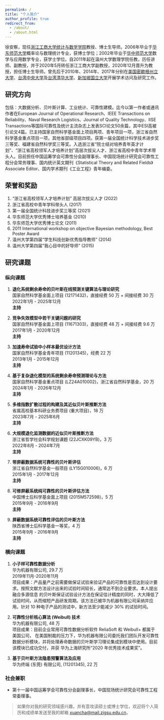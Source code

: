 ```yaml
---
permalink: /
title: "个人简介"
author_profile: true
redirect_from: 
  - /about/
  - /about.html
---
```




徐安察，现任[浙江工商大学统计与数学学院](http://tjjy.zjgsu.edu.cn/)教授、博士生导师。2006年毕业于[华东师范大学](https://www.ecnu.edu.cn/)概率论与数理统计专业，获博士学位；2002年毕业于[华中师范大学](https://www.ccnu.edu.cn/)数学与应用数学专业，获学士学位。自2011年起在温州大学数理学院任教，历任讲师、副教授，并于2020年5月转任浙江工商大学副教授，2020年12月晋升为教授，担任博士生导师。曾先后于2010年、2014年、2017年分别在[美国密歇根州立大学](https://msu.edu/)、[台湾中央大学](https://www.ncu.edu.tw/tw/)及[台湾清华大学](https://www.nthu.edu.tw/)、[新加坡国立大学](https://nus.edu.sg/cn)开展学术访问及研究工作。

## 研究方向

包括：大数据分析、贝叶斯计算、工业统计、可靠性建模。迄今以第一作者或通讯作者在European Journal of Operational Research、IEEE Transactions on Reliability、Naval Research Logistics、Journal of Quality Technology、IISE Transactions等国际可靠性及统计主流杂志上发表SCI论文50余篇，其中ESI高被引论文4篇。已主持国家自然科学基金面上项目两项、青年项目一项，浙江省自然科学基金重点项目一项，其他省部级项目四项。获第一届全国统计科学技术进步奖三等奖、福建省自然科学奖三等奖。入选浙江省“院士结对培养青年英才计划”、“浙江省高校领军人才培养计划”高层次拔尖人才、浙江省高校中青年学术带头人。目前担任中国运筹学会可靠性分会副理事长、中国现场统计研究会可靠性工程分会常务理事、国内统计英文期刊《Statistical Theory and Related Fields》Associate Editor、国内学术期刊《工业工程》青年编委。

## 荣誉和奖励

1. “浙江省高校领军人才培养计划” 高层次拔尖人才 (2022)
2. 浙江省高校中青年学科带头人 (2017)
3. 第一届全国统计科技进步奖三等奖 (2021)
4. 华东师范大学优秀博士培养基金 (2010)
5. 华东师范大学优秀博士论文 (2011)
6. 2011 International workshop on objective Bayesian methodology, Best Poster Award
7. 温州大学第四届“学生科技创新优秀指导教师” (2014)
8. 温州大学第四届“我心目中的好导师” (2015)

## 研究课题

### 纵向课题

1. **退化系统剩余寿命的贝叶斯在线预测关键算法与理论研究**  
   国家自然科学基金面上项目 (12171432)，直接经费 50 万 + 间接经费 30 万  
   2022年1月 - 2025年12月  
   **主持**

2. **竞争失效模型中若干关键问题的研究**  
   国家自然科学基金面上项目 (11671303)，直接经费 48 万 + 间接经费 9.6 万  
   2017年1月 - 2020年12月  
   **主持**

3. **加速寿命试验中小样本最优设计方法**  
   国家自然科学基金青年项目 (11201345)，经费 22 万  
   2013年1月 - 2015年12月  
   **主持**

4. **基于复杂退化模型的系统剩余寿命预测理论与方法**  
   国家自然科学基金重点项目 (LZ24A010002)，浙江省自然科学基金，20 万  
   2024年1月 - 2026年12月  
   **主持**

5. **多维指数扩散过程的构建及其近似贝叶斯推断方法**  
   省属高校基本科研业务费项目 (重大项目)，18 万  
   2023年7月 - 2025年6月  
   **主持**

6. **大规模退化监测数据的近似贝叶斯推断方法**  
   浙江省哲学社会科学规划课题 (22JCXK09YB)，3 万  
   2022年8月 - 2024年7月  
   **主持**

7. **带屏蔽数据系统可靠性的贝叶斯评估**  
   浙江省自然科学基金一般项目 (LY15G010006)，6 万  
   2015年1月 - 2017年12月  
   **主持**

8. **可修屏蔽系统纯可靠性的贝叶斯评估方法**  
   中国博士后科学基金面上项目 (2015M572598)，5 万  
   2015年9月 - 2016年9月  
   **主持**

9. **屏蔽数据系统可靠性评估的贝叶斯方法**  
   陕西省博士后科学基金一等奖，4 万  
   2015年9月 - 2016年9月  
   **主持**

### 横向课题

1. **小子样可靠性数据分析**  
   华为机器有限公司, 29.7 万  
   2019年11月-2020年11月  
   项目成果：产品量产之前需要做保证试验来验证产品的可靠性是否达到设计要求。按照文献方法设计出来的试验时间较长，通常达不到企业要求。本人提出融合多源信息 的贝叶斯保证试验设计方法在保证估计精度的同时，大大降低了试验时间，从而缩短产品研发周期。该方法已被华为机器有限公司采纳并应用。针对 10 种电子产品的测试中，新方法至少能减少 30% 的试验时间。

2. **可靠性分析核心算法 (Weibull) 技术**  
   华为机器有限公司, 48 万  
   项目成果：目前企业常用可靠性数据分析软件 ReliaSoft 和 Weibull+ 都属于美国公司， 在美国制裁的压力下，华为机器有限公司委托我们团队开发可靠性数据分析模块，并将处理寿命数据的贝叶斯学习理论集成到模块中使用。目前该模块已成功交付，并获 华为上海研究所“2020 年优秀技术成果奖”。

3. **基于贝叶斯方法隐患预警算法及应用**  
   华为终端 (东莞) 有限公司, (11201345), 22 万  

### 社会兼职

- 第十一届中国运筹学会可靠性分会副理事长，中国现场统计研究会可靠性工程常委理事。


> 如果你对我的研究领域感兴趣，并有意攻读硕士或博士学位，欢迎将个人简历和成绩单发送至我的邮箱 <xuancha@mail.zjgsu.edu.cn>。






